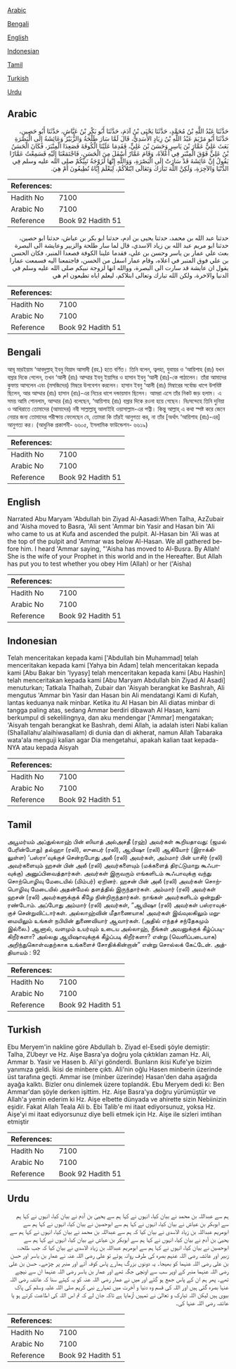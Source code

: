 [Arabic](#arabic)

[Bengali](#bengali)

[English](#english)

[Indonesian](#indonesian)

[Tamil](#tamil)

[Turkish](#turkish)

[Urdu](#urdu)

## Arabic


<div dir="rtl" lang="ar" style={{fontSize:'larger',backgroundColor:'#f8f9fa',padding:20}}>
حَدَّثَنَا عَبْدُ اللَّهِ بْنُ مُحَمَّدٍ، حَدَّثَنَا يَحْيَى بْنُ آدَمَ، حَدَّثَنَا أَبُو بَكْرِ بْنُ عَيَّاشٍ، حَدَّثَنَا أَبُو حَصِينٍ، حَدَّثَنَا أَبُو مَرْيَمَ عَبْدُ اللَّهِ بْنُ زِيَادٍ الأَسَدِيُّ، قَالَ لَمَّا سَارَ طَلْحَةُ وَالزُّبَيْرُ وَعَائِشَةُ إِلَى الْبَصْرَةِ بَعَثَ عَلِيٌّ عَمَّارَ بْنَ يَاسِرٍ وَحَسَنَ بْنَ عَلِيٍّ، فَقَدِمَا عَلَيْنَا الْكُوفَةَ فَصَعِدَا الْمِنْبَرَ، فَكَانَ الْحَسَنُ بْنُ عَلِيٍّ فَوْقَ الْمِنْبَرِ فِي أَعْلاَهُ، وَقَامَ عَمَّارٌ أَسْفَلَ مِنَ الْحَسَنِ، فَاجْتَمَعْنَا إِلَيْهِ فَسَمِعْتُ عَمَّارًا يَقُولُ إِنَّ عَائِشَةَ قَدْ سَارَتْ إِلَى الْبَصْرَةِ، وَوَاللَّهِ إِنَّهَا لَزَوْجَةُ نَبِيِّكُمْ صلى الله عليه وسلم فِي الدُّنْيَا وَالآخِرَةِ، وَلَكِنَّ اللَّهَ تَبَارَكَ وَتَعَالَى ابْتَلاَكُمْ، لِيَعْلَمَ إِيَّاهُ تُطِيعُونَ أَمْ هِيَ‏.‏
</div>
<div style={{backgroundColor:'#f8f9fa',padding:20, marginBottom: 10}}><table> <thead> <tr> <th>References:</th> <th></th> </tr> </thead> <tbody><tr><td>Hadith No</td><td>7100</td></tr><tr><td>Arabic No</td><td>7100</td></tr><tr><td>Reference</td><td>Book 92 Hadith 51</td></tr></tbody></table></div>


<div dir="rtl" lang="ar" style={{fontSize:'larger',backgroundColor:'#f8f9fa',padding:20}}>
حدثنا عبد الله بن محمد، حدثنا يحيى بن ادم، حدثنا ابو بكر بن عياش، حدثنا ابو حصين، حدثنا ابو مريم عبد الله بن زياد الاسدي، قال لما سار طلحة والزبير وعايشة الى البصرة بعث علي عمار بن ياسر وحسن بن علي، فقدما علينا الكوفة فصعدا المنبر، فكان الحسن بن علي فوق المنبر في اعلاه، وقام عمار اسفل من الحسن، فاجتمعنا اليه فسمعت عمارا يقول ان عايشة قد سارت الى البصرة، ووالله انها لزوجة نبيكم صلى الله عليه وسلم في الدنيا والاخرة، ولكن الله تبارك وتعالى ابتلاكم، ليعلم اياه تطيعون ام هي
</div>
<div style={{backgroundColor:'#f8f9fa',padding:20, marginBottom: 10}}><table> <thead> <tr> <th>References:</th> <th></th> </tr> </thead> <tbody><tr><td>Hadith No</td><td>7100</td></tr><tr><td>Arabic No</td><td>7100</td></tr><tr><td>Reference</td><td>Book 92 Hadith 51</td></tr></tbody></table></div>

## Bengali


<div dir="ltr" lang="bn" style={{fontSize:'larger',backgroundColor:'#f8f9fa',padding:20}}>
আবূ মারইয়াম ‘আবদুল্লাহ্ ইবনু যিয়াদ আসাদী (রহ.) হতে বর্ণিত। তিনি বলেন, ত্বলহা, যুবায়র ও ‘আয়িশাহ (রাঃ) যখন বস্রার দিকে গেলেন, তখন ‘আলী (রাঃ) আম্মার ইবনু ইয়াসির ও হাসান ইবনু ‘আলী (রাঃ)-কে পাঠালেন। তাঁরা আমাদের কুফায় আসলেন এবং (মসজিদের) মিম্বরে উপবেশন করলেন। হাসান ইবনু ‘আলী (রাঃ) মিম্বারের সর্বোচ্চ ধাপে উপবিষ্ট ছিলেন, আর আম্মার (রাঃ) হাসান (রাঃ)-এর নিচের ধাপে দন্ডায়মান ছিলেন। আমরা এসে তাঁর নিকট জড় হলাম। এ সময় আমি শোনলাম, আম্মার (রাঃ) বলেছেন, ‘আয়িশাহ (রাঃ) বস্রার দিকে রওনা হয়ে গেছেন। নিঃসন্দেহে তিনি দুনিয়া ও আখিরাতে তোমাদের (আমাদের) নবী সাল্লাল্লাহু আলাইহি ওয়াসাল্লাম-এর পত্নী। কিন্তু আল্লাহ্ এ কথা স্পষ্ট করে জেনে নেয়ার জন্য তোমাদের পরীক্ষায় ফেলেছেন যে, তোমরা কি তাঁরই আনুগত্য কর, না তাঁর [অর্থাৎ ‘আয়িশাহ (রাঃ)-এর] আনুগত্য কর। (আধুনিক প্রকাশনী- ৬৬০৫, ইসলামিক ফাউন্ডেশন- ৬৬১৯)
</div>
<div style={{backgroundColor:'#f8f9fa',padding:20, marginBottom: 10}}><table> <thead> <tr> <th>References:</th> <th></th> </tr> </thead> <tbody><tr><td>Hadith No</td><td>7100</td></tr><tr><td>Arabic No</td><td>7100</td></tr><tr><td>Reference</td><td>Book 92 Hadith 51</td></tr></tbody></table></div>

## English


<div dir="ltr" lang="en" style={{fontSize:'larger',backgroundColor:'#f8f9fa',padding:20}}>
Narrated Abu Maryam 'Abdullah bin Ziyad Al-Aasadi:When Talha, AzZubair and 'Aisha moved to Basra, 'Ali sent 'Ammar bin Yasir and Hasan bin 'Ali who came to us at Kufa and ascended the pulpit. Al-Hasan bin 'Ali was at the top of the pulpit and 'Ammar was below Al-Hasan. We all gathered before him. I heard 'Ammar saying, "'Aisha has moved to Al-Busra. By Allah! She is the wife of your Prophet in this world and in the Hereafter. But Allah has put you to test whether you obey Him (Allah) or her ('Aisha)
</div>
<div style={{backgroundColor:'#f8f9fa',padding:20, marginBottom: 10}}><table> <thead> <tr> <th>References:</th> <th></th> </tr> </thead> <tbody><tr><td>Hadith No</td><td>7100</td></tr><tr><td>Arabic No</td><td>7100</td></tr><tr><td>Reference</td><td>Book 92 Hadith 51</td></tr></tbody></table></div>

## Indonesian


<div dir="ltr" lang="id" style={{fontSize:'larger',backgroundColor:'#f8f9fa',padding:20}}>
Telah menceritakan kepada kami ['Abdullah bin Muhammad] telah menceritakan kepada kami [Yahya bin Adam] telah menceritakan kepada kami [Abu Bakar bin 'Iyyasy] telah menceritakan kepada kami [Abu Hashin] telah menceritakan kepada kami [Abu Maryam Abdullah bin Ziyad Al Asadi] menuturkan; Tatkala Thalhah, Zubair dan 'Aisyah berangkat ke Bashrah, Ali mengutus 'Ammar bin Yasir dan Hasan bin Ali mendatangi Kami di Kufah, lantas keduanya naik minbar. Ketika itu Al Hasan bin Ali diatas minbar di tangga paling atas, sedang Ammar berdiri dibawah Al Hasan, kami berkumpul di sekelilingnya, dan aku mendengar ['Ammar] mengatakan; 'Aisyah tengah berangkat ke Bashrah, demi Allah, ia adalah isteri Nabi kalian (Shallallahu'alaihiwasallam) di dunia dan di akherat, namun Allah Tabaraka wata'ala menguji kalian agar Dia mengetahui, apakah kalian taat kepada-NYA atau kepada Aisyah
</div>
<div style={{backgroundColor:'#f8f9fa',padding:20, marginBottom: 10}}><table> <thead> <tr> <th>References:</th> <th></th> </tr> </thead> <tbody><tr><td>Hadith No</td><td>7100</td></tr><tr><td>Arabic No</td><td>7100</td></tr><tr><td>Reference</td><td>Book 92 Hadith 51</td></tr></tbody></table></div>

## Tamil


<div dir="ltr" lang="ta" style={{fontSize:'larger',backgroundColor:'#f8f9fa',padding:20}}>
அபூமர்யம் அப்துல்லாஹ் பின் ஸியாத் அல்அசதீ (ரஹ்) அவர்கள் கூறியதாவது: (ஜமல் பேரின்போது) தல்ஹா (ரலி), ஸுபைர் (ரலி), ஆயிஷா (ரலி) ஆகியோர் (இராக்கிலுள்ள) ‘பஸ்ரா’வுக்குச் சென்றபோது அலீ (ரலி) அவர்கள், அம்மார் பின் யாசிர் (ரலி) அவர்களையும் ஹசன் பின் அலீ (ரலி) அவர்களையும் (மக்களைத் திரட்டுமாறு கூஃபாவுக்கு) அனுப்பிவைத்தார்கள். அவர்கள் இருவரும் எங்களிடம் கூஃபாவுக்கு வந்து சொற்பொழிவு மேடையில் (மிம்பர்) ஏறினர். ஹசன் பின் அலீ (ரலி) அவர்கள் சொற்பொழிவு மேடையில் அதன்மேல் தளத்தில் இருந்தார்கள். அம்மார் (ரலி) அவர்கள் ஹசன் (ரலி) அவர்களுக்குக் கீழே நின்றிருந்தார்கள். நாங்கள் அவர்களிடம் ஒன்றுதிரண்டோம். அப்போது அம்மார் (ரலி) அவர்கள், “ஆயிஷா (ரலி) அவர்கள் பஸ்ராவுக்குச் சென்றுவிட்டார்கள். அல்லாஹ்வின் மீதாணையாக! அவர்கள் இவ்வுலகிலும் மறுமையிலும் உங்கள் நபியின் துணைவியார் ஆவார்கள். (அதில் எந்தச் சந்தேகமும் இல்லை.) ஆனால், வளமும் உயர்வும் உடைய அல்லாஹ், நீங்கள் அவனுக்குக் கீழ்ப்படிகிறீர்களா? அல்லது ஆயிஷாவுக்குக் கீழ்ப்படி கிறீர்களா? என்று (வெளிப்படையாக) அறிந்துகொள்வதற்காக உங்களைச் சோதிக்கின்றான்” என்று சொல்லக் கேட்டேன். அத்தியாயம் : 92
</div>
<div style={{backgroundColor:'#f8f9fa',padding:20, marginBottom: 10}}><table> <thead> <tr> <th>References:</th> <th></th> </tr> </thead> <tbody><tr><td>Hadith No</td><td>7100</td></tr><tr><td>Arabic No</td><td>7100</td></tr><tr><td>Reference</td><td>Book 92 Hadith 51</td></tr></tbody></table></div>

## Turkish


<div dir="ltr" lang="tr" style={{fontSize:'larger',backgroundColor:'#f8f9fa',padding:20}}>
Ebu Meryem'in nakline göre Abdullah b. Ziyad el-Esedi şöyle demiştir: Talha, ZUbeyr ve Hz. Aişe Basra'ya doğru yola çıktıkları zaman Hz. Ali, Ammar b. Yasir ve Hasen b. Ali'yi gönderdi. Bunların ikisi Kufe'ye bizim yanımıza geldi. İkisi de minbere çıktı. AIi'nin oğlu Hasen minberin üzerinde üst tarafına geçti. Ammar ise (minber üzerinde) Hasan'den daha aşağıda ayağa kalktı. Bizler onu dinlemek üzere toplandık. Ebu Meryem dedi ki: Ben Ammar'dan şöyle derken işittim. Hz. Aişe Basra'ya doğru yürümüştür ve Allah'a yemin ederim ki Hz. Aişe elbette dünyada ve ahirette sizin Nebiinizin eşidir. Fakat Allah Teala Ali b. Ebi Talib'e mi itaat ediyorsunuz, yoksa Hz. Aişe'yi mi itaat ediyorsunuz diye belli etmek için Hz. Aişe ile sizleri imtihan etmiştir
</div>
<div style={{backgroundColor:'#f8f9fa',padding:20, marginBottom: 10}}><table> <thead> <tr> <th>References:</th> <th></th> </tr> </thead> <tbody><tr><td>Hadith No</td><td>7100</td></tr><tr><td>Arabic No</td><td>7100</td></tr><tr><td>Reference</td><td>Book 92 Hadith 51</td></tr></tbody></table></div>

## Urdu


<div dir="rtl" lang="ur" style={{fontSize:'larger',backgroundColor:'#f8f9fa',padding:20}}>
ہم سے عبداللہ بن محمد نے بیان کیا، انہوں نے کہا ہم سے یحییٰ بن آدم نے بیان کیا، انہوں نے کہا ہم سے ابوبکر بن عیاش نے بیان کیا، انہوں نے کہا ہم سے ابوحصین نے بیان کیا، انہوں نے کہا ہم سے ابومریم عبداللہ بن زیاد الاسدی نے بیان کیا کہ ہم سے عبداللہ بن محمد نے بیان کیا، انہوں نے کہا ہم سے یحییٰ بن آدم نے بیان کیا، انہوں نے کہا ہم سے ابوبکر بن عیاش نے بیان کیا، انہوں نے کہا ہم سے ابوحصین نے بیان کیا، انہوں نے کہا ہم سے ابومریم عبداللہ بن زیاد الاسدی نے بیان کیا کہ جب طلحہ، زبیر اور عائشہ رضی اللہ عنہم بصرہ کی طرف روانہ ہوئے تو علی رضی اللہ عنہ نے عمار بن یاسر اور حسن بن علی رضی اللہ عنہما کو بھیجا۔ یہ دونوں بزرگ ہمارے پاس کوفہ آئے اور منبر پر چڑھے۔ حسن بن علی رضی اللہ عنہما منبر کے اوپر سب سے اونچی جگہ تھے اور عمار بن یاسر رضی اللہ عنہما ان سے نیچے تھے۔ پھر ہم ان کے پاس جمع ہو گئے اور میں نے عمار رضی اللہ عنہ کو یہ کہتے سنا کہ عائشہ رضی اللہ عنہا بصرہ گئی ہیں اور اللہ کی قسم وہ دنیا و آخرت میں تمہارے نبی کریم صلی اللہ علیہ وسلم کی پاک بیوی ہیں لیکن اللہ تبارک و تعالیٰ نے تمہیں آزمایا ہے تاکہ جان لے کہ تم اس اللہ کی اطاعت کرتے ہو یا عائشہ رضی اللہ عنہا کی۔
</div>
<div style={{backgroundColor:'#f8f9fa',padding:20, marginBottom: 10}}><table> <thead> <tr> <th>References:</th> <th></th> </tr> </thead> <tbody><tr><td>Hadith No</td><td>7100</td></tr><tr><td>Arabic No</td><td>7100</td></tr><tr><td>Reference</td><td>Book 92 Hadith 51</td></tr></tbody></table></div>